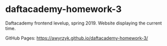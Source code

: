 # daftacademy-homework-3
Daftacademy frontend levelup, spring 2019. Website displaying the current time.

GitHub Pages: https://awyrzyk.github.io/daftacademy-homework-3/
